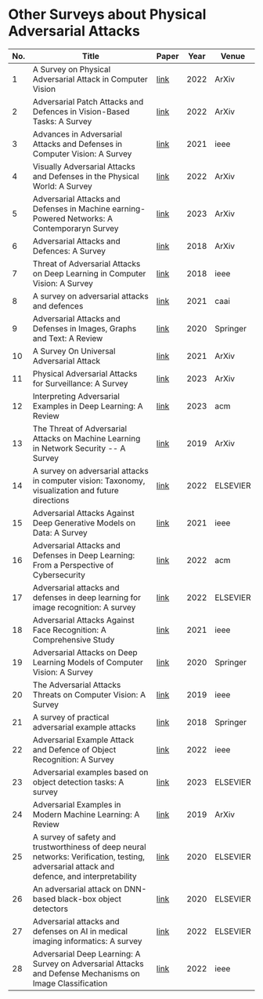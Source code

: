 # Other Surveys about Physical Adversarial Attacks

| No.|      Title         | Paper | Year  | Venue |
| ---|       ---          | ---   |  ---  | ---   |
|  1 | A Survey on Physical Adversarial Attack in Computer Vision | [link](https://arxiv.org/pdf/2209.14262.pdf) | 2022 | ArXiv |
|  2 | Adversarial Patch Attacks and Defences in Vision-Based Tasks: A Survey | [link](https://arxiv.org/pdf/2206.08304.pdf) | 2022 | ArXiv |
|  3 | Advances in Adversarial Attacks and Defenses in Computer Vision: A Survey | [link](https://ieeexplore.ieee.org/stamp/stamp.jsp?arnumber=9614158) | 2021 | ieee |
|  4 | Visually Adversarial Attacks and Defenses in the Physical World: A Survey | [link](https://arxiv.org/abs/2211.01671) | 2022 | ArXiv |
|  5 | Adversarial Attacks and Defenses in Machine earning-Powered Networks: A Contemporaryn  Survey | [link](https://arxiv.org/pdf/2303.06302.pdf) | 2023 | ArXiv |
|  6 | Adversarial Attacks and Defences: A Survey| [link](https://arxiv.org/pdf/1810.00069.pdf) | 2018 | ArXiv |
|  7 | Threat of Adversarial Attacks on Deep Learning in Computer Vision: A Survey | [link](https://ieeexplore.ieee.org/abstract/document/8294186) | 2018 | ieee |
|  8 | A survey on adversarial attacks and defences | [link](https://doi.org/10.1049/cit2.12028) | 2021 | caai |
|  9 | Adversarial Attacks and Defenses in Images, Graphs and Text: A Review | [link](https://link.springer.com/article/10.1007/s11633-019-1211-x) | 2020 | Springer |
|  10 | A Survey On Universal Adversarial Attack | [link](https://arxiv.org/abs/2103.01498) | 2021 | ArXiv |
|  11 | Physical Adversarial Attacks for Surveillance: A Survey | [link](https://arxiv.org/abs/2305.01074) | 2023 | ArXiv |
|  12 | Interpreting Adversarial Examples in Deep Learning: A Review | [link](https://dl.acm.org/doi/abs/10.1145/3594869) | 2023 | acm |
|  13 | The Threat of Adversarial Attacks on Machine Learning in Network Security -- A Survey | [link](https://arxiv.org/abs/1911.02621) | 2019 | ArXiv |
|  14 | A survey on adversarial attacks in computer vision: Taxonomy, visualization and future directions | [link](https://www.sciencedirect.com/science/article/abs/pii/S0167404822002413) | 2022 | ELSEVIER |
|  15 | Adversarial Attacks Against Deep Generative Models on Data: A Survey | [link](https://ieeexplore.ieee.org/abstract/document/9627776) | 2021 | ieee |
|  16 | Adversarial Attacks and Defenses in Deep Learning: From a Perspective of Cybersecurity | [link](https://dl.acm.org/doi/abs/10.1145/3547330) | 2022 | acm |
|  17 | Adversarial attacks and defenses in deep learning for image recognition: A survey | [link](https://doi.org/10.1016/j.neucom.2022.09.004) | 2022 | ELSEVIER |
|  18 | Adversarial Attacks Against Face Recognition: A Comprehensive Study | [link](https://ieeexplore.ieee.org/abstract/document/9464957) | 2021 | ieee |
|  19 | Adversarial Attacks on Deep Learning Models of Computer Vision: A Survey | [link](https://link.springer.com/chapter/10.1007/978-3-030-60248-2_27) | 2020 | Springer |
|  20 | The Adversarial Attacks Threats on Computer Vision: A Survey | [link](https://ieeexplore.ieee.org/abstract/document/9059341) | 2019 | ieee |
|  21 | A survey of practical adversarial example attacks | [link](https://link.springer.com/article/10.1186/s42400-018-0012-9) | 2018 | Springer |
|  22 | Adversarial Example Attack and Defence of Object Recognition: A Survey | [link](https://ieeexplore.ieee.org/abstract/document/9986597) | 2022 | ieee |
|  23 | Adversarial examples based on object detection tasks: A survey | [link](https://www.sciencedirect.com/science/article/abs/pii/S0925231222013273) | 2023 | ELSEVIER |
|  24 | Adversarial Examples in Modern Machine Learning: A Review | [link](https://arxiv.org/abs/1911.05268) | 2019 | ArXiv |
|  25 | A survey of safety and trustworthiness of deep neural networks: Verification, testing, adversarial attack and defence, and interpretability | [link](https://www.sciencedirect.com/science/article/abs/pii/S1574013719302527) | 2020 | ELSEVIER |
|  26 | An adversarial attack on DNN-based black-box object detectors | [link](https://www.sciencedirect.com/science/article/abs/pii/S1084804520301089) | 2020 | ELSEVIER |
|  27 | Adversarial attacks and defenses on AI in medical imaging informatics: A survey | [link](https://www.sciencedirect.com/science/article/abs/pii/S095741742200272X) | 2022 | ELSEVIER |
|  28 | Adversarial Deep Learning: A Survey on Adversarial Attacks and Defense Mechanisms on Image Classification | [link](https://ieeexplore.ieee.org/abstract/document/9895425) | 2022 | ieee |


